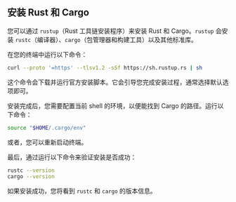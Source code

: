 ## 安装 Rust 和 Cargo

您可以通过 `rustup`（Rust 工具链安装程序）来安装 Rust 和 Cargo。`rustup` 会安装 `rustc`（编译器）、`cargo`（包管理器和构建工具）以及其他标准库。

在您的终端中运行以下命令：

```bash
curl --proto '=https' --tlsv1.2 -sSf https://sh.rustup.rs | sh
```

这个命令会下载并运行官方安装脚本。它会引导您完成安装过程，通常选择默认选项即可。

安装完成后，您需要配置当前 shell 的环境，以便能找到 Cargo 的路径。运行以下命令：

```bash
source "$HOME/.cargo/env"
```

或者，您可以重新启动终端。

最后，通过运行以下命令来验证安装是否成功：

```bash
rustc --version
cargo --version
```

如果安装成功，您将看到 `rustc` 和 `cargo` 的版本信息。

